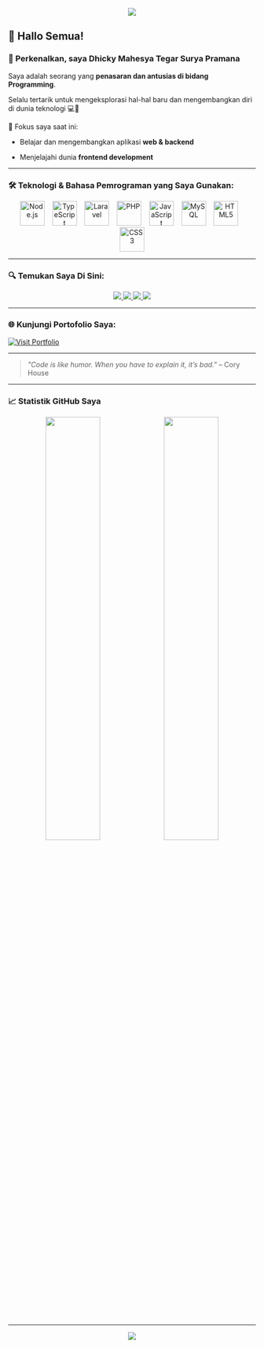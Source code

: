 
  

<!-- Banner Image (Merah - Kuning - Oranye) -->


<p align="center">
  <img src="https://capsule-render.vercel.app/api?type=waving&color=0:00c6ff,100:0072ff&height=200&section=header&text=Welcome%20to%20My%20GitHub!&fontSize=40&fontColor=ffffff" />
</p>




  

## 👋 Hallo Semua!

  

### 🙌 Perkenalkan, saya **Dhicky Mahesya Tegar Surya Pramana**

  

Saya adalah seorang yang **penasaran dan antusias di bidang Programming**.

Selalu tertarik untuk mengeksplorasi hal-hal baru dan mengembangkan diri di dunia teknologi 💻🚀

  

🎯 Fokus saya saat ini:

- Belajar dan mengembangkan aplikasi **web & backend**

- Menjelajahi dunia **frontend development**

  

---

  

### 🛠️ Teknologi & Bahasa Pemrograman yang Saya Gunakan:

  


<p align="center">
  <img src="https://cdn.jsdelivr.net/gh/devicons/devicon/icons/nodejs/nodejs-original.svg" width="50" alt="Node.js"/>
  &nbsp;&nbsp;
  <img src="https://cdn.jsdelivr.net/gh/devicons/devicon/icons/typescript/typescript-original.svg" width="50" alt="TypeScript"/>
  &nbsp;&nbsp;
  <img src="https://cdn.jsdelivr.net/gh/devicons/devicon/icons/laravel/laravel-original.svg" width="50" alt="Laravel"/>
  &nbsp;&nbsp;
  <img src="https://cdn.jsdelivr.net/gh/devicons/devicon/icons/php/php-original.svg" width="50" alt="PHP"/>
  &nbsp;&nbsp;
  <img src="https://cdn.jsdelivr.net/gh/devicons/devicon/icons/javascript/javascript-original.svg" width="50" alt="JavaScript"/>
  &nbsp;&nbsp;
  <img src="https://cdn.jsdelivr.net/gh/devicons/devicon/icons/mysql/mysql-original.svg" width="50" alt="MySQL"/>
  &nbsp;&nbsp;
  <img src="https://cdn.jsdelivr.net/gh/devicons/devicon/icons/html5/html5-original.svg" width="50" alt="HTML5"/>
  &nbsp;&nbsp;
  <img src="https://cdn.jsdelivr.net/gh/devicons/devicon/icons/css3/css3-original.svg" width="50" alt="CSS3"/>
</p>


  

---

  



### 🔍 Temukan Saya Di Sini:

<p align="center">
  <a href="mailto:dhivanipramana19@gmail.com">
    <img src="https://img.shields.io/badge/-Gmail-red?style=for-the-badge&logo=gmail&logoColor=white" />
  </a>
  <a href="https://www.linkedin.com/in/dhickymahesya">
    <img src="https://img.shields.io/badge/-LinkedIn-blue?style=for-the-badge&logo=linkedin&logoColor=white" />
  </a>
  <a href="https://www.instagram.com/dhickymahesya/">
    <img src="https://img.shields.io/badge/-Instagram-E4405F?style=for-the-badge&logo=instagram&logoColor=white" />
  </a>
  <a href="https://discord.com/users/510384805532270602">
    <img src="https://img.shields.io/badge/-Discord-5865F2?style=for-the-badge&logo=discord&logoColor=white" />
  </a>
</p>

---

  

### 🌐 Kunjungi Portofolio Saya:

[![Visit Portfolio](https://img.shields.io/badge/🌐%20Kunjungi%20Portofolio-blue?style=for-the-badge)](https://dhickymahesya.github.io/Dhicky-Portofolio-web/)

  

---

  

> _"Code is like humor. When you have to explain it, it’s bad."_ – Cory House

  

---

  



### 📈 Statistik GitHub Saya

<p align="center">
  <img src="https://github-readme-stats.vercel.app/api?username=DhickyMahesya&show_icons=true&theme=tokyonight&hide_border=true" width="47%" />
  <img src="https://github-readme-stats.vercel.app/api/top-langs/?username=DhickyMahesya&layout=compact&theme=tokyonight&hide_border=true" width="47%" />
</p>

  

---






<div align="center">
  <img src="https://readme-typing-svg.herokuapp.com?font=Fira+Code&size=24&pause=1000&color=FF8D1A&width=435&lines=Terima+kasih+telah+berkunjung!;Jangan+lupa+follow+ya!+😄" />


</div>




